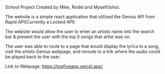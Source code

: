School Project Created by Mike, Rodel and Myself(Isho).

The website is a simple react application that utilized the Genius API from Rapid API(Currently a Locked API)

The website would allow the user to enter an artists name into the search bar & present the user with the top 5 songs that artist was on.

The user was able to route to a page that would display the lyrics to a song,
visit the artists Genius webpage, 
and reroute to a link where the audio could be played back to the user.

Link to Webpage:
https://topfiveapp.vercel.app/

